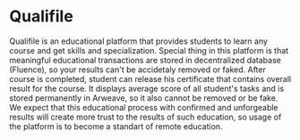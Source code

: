 # Qualifile
Qualifile is an educational platform that provides students to learn any course and get skills and specialization. Special thing in this platform is that meaningful educational transactions are stored in decentralized database (Fluence), so your results can't be accidetaly removed or faked. After course is completed, student can release his certificate that contains overall result for the course. It displays average score of all student's tasks and is stored permanently in Arweave, so it also cannot be removed or be fake. We expect that this educational process with confirmed and unforgeable results will create more trust to the results of such education, so usage of the platform is to become a standart of remote education. 
